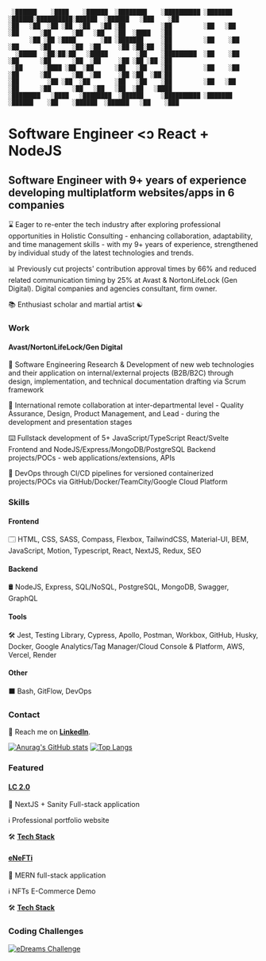 ```
 ░██████    ░████    ░██████  ░████████    ░██████████ ░███████   ░██████░██████████░██████  ░██████   ░███    ░██ 
░██   ░██  ░██ ░██  ░██   ░██ ░██          ░██         ░██   ░██    ░██      ░██      ░██   ░██   ░██  ░████   ░██ 
      ░██ ░██ ░████       ░██ ░███████     ░██         ░██    ░██   ░██      ░██      ░██  ░██     ░██ ░██░██  ░██ 
  ░█████  ░██░██░██   ░█████        ░██    ░█████████  ░██    ░██   ░██      ░██      ░██  ░██     ░██ ░██ ░██ ░██ 
 ░██      ░████ ░██  ░██      ░██   ░██    ░██         ░██    ░██   ░██      ░██      ░██  ░██     ░██ ░██  ░██░██ 
░██        ░██ ░██  ░██       ░██   ░██    ░██         ░██   ░██    ░██      ░██      ░██   ░██   ░██  ░██   ░████ 
░████████   ░████   ░████████  ░██████     ░██████████ ░███████   ░██████    ░██    ░██████  ░██████   ░██    ░███ 
```
# Software Engineer <ↄ React + NodeJS

## Software Engineer with 9+ years of experience developing multiplatform websites/apps in 6 companies

⌛ Eager to re-enter the tech industry after exploring professional opportunities in Holistic Consulting - enhancing collaboration, adaptability, and time management skills - with my 9+ years of experience, strengthened by individual study of the latest technologies and trends.

📊 Previously cut projects' contribution approval times by 66% and reduced related communication timing by 25% at Avast & NortonLifeLock (Gen Digital). Digital companies and agencies consultant, firm owner.

📚 Enthusiast scholar and martial artist ☯️ 

### Work

#### Avast/NortonLifeLock/Gen Digital

🔎 Software Engineering Research & Development of new web technologies and their application on internal/external projects (B2B/B2C) through design, implementation, and technical documentation drafting via Scrum framework

👥 International remote collaboration at inter-departmental level - Quality Assurance, Design, Product Management, and Lead - during the development and presentation stages

⌨️ Fullstack development of 5+ JavaScript/TypeScript React/Svelte Frontend and NodeJS/Express/MongoDB/PostgreSQL Backend projects/POCs - web applications/extensions, APIs

🔁 DevOps through CI/CD pipelines for versioned containerized projects/POCs via GitHub/Docker/TeamCity/Google Cloud Platform

### Skills

#### Frontend

🗔 HTML, CSS, SASS, Compass, Flexbox, TailwindCSS, Material-UI, BEM, JavaScript, Motion, Typescript, React, NextJS, Redux, SEO

#### Backend

🛢️ NodeJS, Express, SQL/NoSQL, PostgreSQL, MongoDB, Swagger, GraphQL

#### Tools

🛠️ Jest, Testing Library, Cypress, Apollo, Postman, Workbox, GitHub, Husky, Docker, Google Analytics/Tag Manager/Cloud Console & Platform, AWS, Vercel, Render

#### Other

⬛ Bash, GitFlow, DevOps

### Contact 

📇 Reach me on **[LinkedIn](https://linkedin.com/in/lucatide)**.

[![Anurag's GitHub stats](https://github-readme-stats.vercel.app/api?username=lc-2025&theme=transparent&show_icons=true&show=reviews,discussions_started,discussions_answered,prs_merged,prs_merged_percentage)](https://github.com/anuraghazra/github-readme-stats)
[![Top Langs](https://github-readme-stats.vercel.app/api/top-langs/?username=lc-2025&theme=transparent&lang_count=20&layout=donut-vertical)](https://github.com/anuraghazra/github-readme-stats)

### Featured

#### [LC 2.0](https://github.com/lc-2025/lc-2.0)

📄 NextJS + Sanity Full-stack application

ℹ️ Professional portfolio website

🛠️ **[Tech Stack](https://github.com/lc-2025/lc-2.0?tab=readme-ov-file#stack)**

#### [eNeFTi](https://github.com/lc-2025/enefti)

📄 MERN full-stack application

ℹ️ NFTs E-Commerce Demo

🛠️ **[Tech Stack](https://github.com/lc-2025/enefti?tab=readme-ov-file#stack)**

### Coding Challenges

[![eDreams Challenge](https://github-readme-stats.vercel.app/api/pin/?username=lc-2025&repo=edreams-challenge&theme=transparent)](https://github.com/lc-2025/edreams-challenge)
